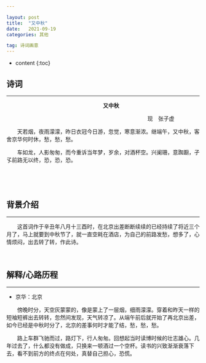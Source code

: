 ```yaml
---

layout: post
title:  "又中秋"
date:   2021-09-19
categories: 其他

tag: 诗词画意
---
```


* content
{:toc}




## 诗词

----

&emsp;&emsp;&emsp;&emsp;&emsp;&emsp;&emsp;&emsp;&emsp;&emsp;&emsp;&emsp;&emsp;&emsp;&emsp;&emsp;&emsp;&emsp;**又中秋**

&emsp;&emsp;&emsp;&emsp;&emsp;&emsp;&emsp;&emsp;&emsp;&emsp;&emsp;&emsp;&emsp;&emsp;&emsp;&emsp;&emsp;&emsp;&emsp;&emsp;&emsp;&emsp;&emsp;&emsp;&emsp;&emsp;
现&emsp;张子虚

&emsp;&emsp;天若烟，夜雨濛濛，昨日衣冠今日游，忽觉，寒意渐浓。继端午，又中秋，客舍京华何时休，愁，愁，愁。

&emsp;&emsp;车如龙，人影匆匆，而今重诉当年梦，岁余，对酒杯空。兴阑珊，意踟蹰，孑孓前路无以终，恐，恐，恐。



&emsp;

&emsp;

## 背景介绍

---

&emsp;&emsp;这首词作于辛丑年八月十三酉时，在北京出差断断续续的已经持续了将近三个月了，马上就要到中秋节了，就一直空耗在酒店，为自己的前路发愁，想多了，心情烦闷，出去转了转，作此诗。

&emsp;

## 解释/心路历程

---

* 京华：北京

&emsp;&emsp;傍晚时分，天空灰蒙蒙的，像是蒙上了一层烟，细雨濛濛。穿着和昨天一样的短袖短裤出去转转，忽然间发现，天气转凉了。从端午前后就开始了再北京出差，如今已经是中秋时分了，北京的差事何时才能了结，愁，愁，愁。

&emsp;&emsp;路上车群飞驰而过，路灯下，行人匆匆。回想起当时读博时候的壮志雄心。几年过去了，什么都没有做成，只换来一顿酒过一个空杯。读书的兴致渐渐衰落下去，看不到前方的终点在何处，真替自己担心，恐慌。